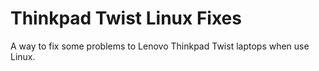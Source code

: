 # Thinkpad Twist Linux Fixes 
A way to fix some problems to Lenovo Thinkpad Twist laptops when use Linux.
